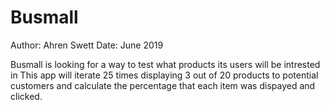 # Busmall

Author: Ahren Swett 
Date: June 2019

Busmall is looking for a way to test what products its users will be intrested in
This app will iterate 25 times displaying 3 out of 20 products to potential customers and calculate the percentage that each item was dispayed and clicked.

